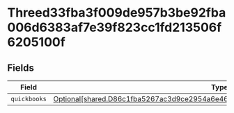 # Threed33fba3f009de957b3be92fba006d6383af7e39f823cc1fd213506f6205100f


## Fields

| Field                                                                                                                                                                        | Type                                                                                                                                                                         | Required                                                                                                                                                                     | Description                                                                                                                                                                  |
| ---------------------------------------------------------------------------------------------------------------------------------------------------------------------------- | ---------------------------------------------------------------------------------------------------------------------------------------------------------------------------- | ---------------------------------------------------------------------------------------------------------------------------------------------------------------------------- | ---------------------------------------------------------------------------------------------------------------------------------------------------------------------------- |
| `quickbooks`                                                                                                                                                                 | [Optional[shared.D86c1fba5267ac3d9ce2954a6e46b70e471c0f91a44abbe94565ae50e6e9e863]](../../models/shared/d86c1fba5267ac3d9ce2954a6e46b70e471c0f91a44abbe94565ae50e6e9e863.md) | :heavy_minus_sign:                                                                                                                                                           | N/A                                                                                                                                                                          |